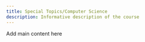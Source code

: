 ```yaml
---
title: Special Topics/Computer Science
description: Informative description of the course
---
```


Add main content here